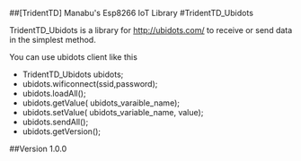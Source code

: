 ##[TridentTD] Manabu's Esp8266 IoT Library
#TridentTD_Ubidots

TridentTD_Ubidots is a library for
http://ubidots.com/ to  receive or send data in the simplest method.

You can use ubidots client like this

- TridentTD_Ubidots ubidots;
- ubidots.wificonnect(ssid,password);
- ubidots.loadAll();
- ubidots.getValue( ubidots_varaible_name);
- ubidots.setValue( ubidots_variable_name, value);
- ubidots.sendAll();
- ubidots.getVersion();

##Version
1.0.0
